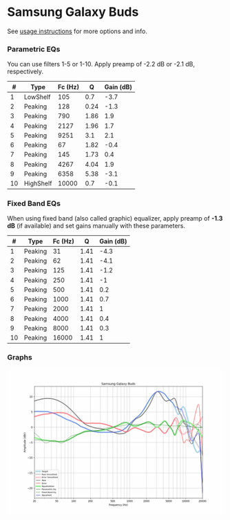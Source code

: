 # Samsung Galaxy Buds
See [usage instructions](https://github.com/jaakkopasanen/AutoEq#usage) for more options and info.

### Parametric EQs
You can use filters 1-5 or 1-10. Apply preamp of -2.2 dB or -2.1 dB, respectively.

|   # | Type      |   Fc (Hz) |    Q |   Gain (dB) |
|-----|-----------|-----------|------|-------------|
|   1 | LowShelf  |       105 | 0.7  |        -3.7 |
|   2 | Peaking   |       128 | 0.24 |        -1.3 |
|   3 | Peaking   |       790 | 1.86 |         1.9 |
|   4 | Peaking   |      2127 | 1.96 |         1.7 |
|   5 | Peaking   |      9251 | 3.1  |         2.1 |
|   6 | Peaking   |        67 | 1.82 |        -0.4 |
|   7 | Peaking   |       145 | 1.73 |         0.4 |
|   8 | Peaking   |      4267 | 4.04 |         1.9 |
|   9 | Peaking   |      6358 | 5.38 |        -3.1 |
|  10 | HighShelf |     10000 | 0.7  |        -0.1 |

### Fixed Band EQs
When using fixed band (also called graphic) equalizer, apply preamp of **-1.3 dB** (if available) and set gains manually with these parameters.

|   # | Type    |   Fc (Hz) |    Q |   Gain (dB) |
|-----|---------|-----------|------|-------------|
|   1 | Peaking |        31 | 1.41 |        -4.3 |
|   2 | Peaking |        62 | 1.41 |        -4.1 |
|   3 | Peaking |       125 | 1.41 |        -1.2 |
|   4 | Peaking |       250 | 1.41 |        -1   |
|   5 | Peaking |       500 | 1.41 |         0.2 |
|   6 | Peaking |      1000 | 1.41 |         0.7 |
|   7 | Peaking |      2000 | 1.41 |         1   |
|   8 | Peaking |      4000 | 1.41 |         0.4 |
|   9 | Peaking |      8000 | 1.41 |         0.3 |
|  10 | Peaking |     16000 | 1.41 |         1   |

### Graphs
![](./Samsung%20Galaxy%20Buds.png)
